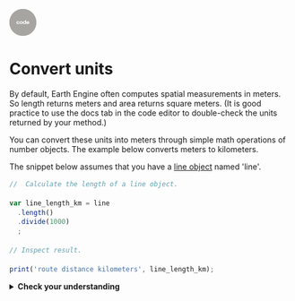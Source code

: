 ![code](../../images/code.png)    

# Convert units   

By default, Earth Engine often computes spatial measurements in meters. So length returns meters and area returns square meters. (It is good practice to use the docs tab in the code editor to double-check the units returned by your method.)  

You can convert these units into meters through simple math operations of number objects. The example below converts meters to kilometers.   

The snippet below assumes that you have a [line object](constructLineGeometry.md) named 'line'.  

```js
//  Calculate the length of a line object.

var line_length_km = line
  .length()
  .divide(1000)                   
  ;

// Inspect result.  

print('route distance kilometers', line_length_km);

```   

<details>
<summary><b>Check your understanding</b></summary>
<br>
<li>How would you convert meters to miles?<br>
<br>
</details>
